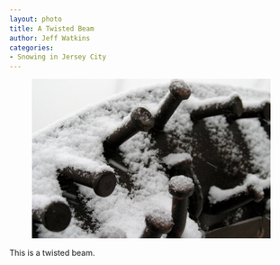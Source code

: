 ```yaml
---
layout: photo
title: A Twisted Beam
author: Jeff Watkins
categories:
- Snowing in Jersey City
---
```


<figure><img class="photo" src="/photos/twisted-beam.jpg"></figure>

This is a twisted beam.

